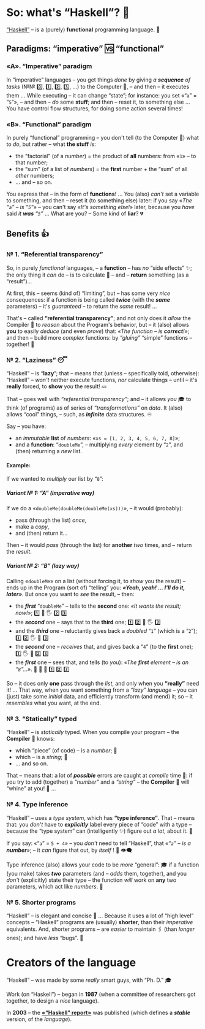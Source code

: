 # So: what's “Haskell”? 🤨

[“Haskell”](https://en.wikipedia.org/wiki/Haskell_(programming_language)) – is a (purely) **functional** programming language. 👾

## Paradigms: “imperative” 🆚 “functional”

### «A». “Imperative” paradigm

In “imperative” languages – you get things *done* by giving *a **sequence** of tasks* (№№ 0️⃣, 1️⃣, 2️⃣, 3️⃣, …) to the Computer 🤖, – and then – it executes them … While executing – it can change “state”; for instance: you set «“`a`” = “`5`”», – and then – *do* some **stuff**; and then – reset it, to something else … You have control flow structures, for doing some action several times! 

### «B». “Functional” paradigm

In purely “functional” programming – you don't tell (to the Computer 🤖) what to *do*, but rather – what **the stuff** *is*: 
- the “factorial” (of a *number*) = the product of **all** numbers: from «`1`» – to that number;
- the “sum” (of a list of *numbers*) = the **first** number + the “sum” of all *other* numbers;
- … and – so on.

You express that – in the form of **functions**! … You (also) *can't* set a variable to something, and then – reset it (to something else) later: if you say «_The “`a`” – is “`5`”_» – you can't say «_It's something else!_» later, because you *have* said _it **was** “`5`”_ … What are you? – Some kind of **liar**? 💔

## Benefits 👍

### № 1. “Referential transparency”

So, in purely *functional* languages, – a **function** – has *no* “side effects” ✨; the only thing it *can* do – is to calculate 🧮 – and – **return** something (as a “result”)… 

At first, this – seems (kind of) “limiting”, but – has some very *nice* consequences: if a function is being called ***twice*** (with the ***same*** parameters) – it's *guaranteed* – to return the *same* result! … 

That's – called __“referential transparency”__; and not only does it *allow* the Compiler 🤖 to *reason* about the Program's behavior, but – it (also) allows **you** to easily *deduce* (and even *prove*) that: _«The function – is **correct**!»_; and then – build more *complex* functions: by _“gluing”_ “simple” functions – together! 🧱

### № 2. “Laziness” 😴

“Haskell” – is “__lazy__”; that – means that (unless – specifically told, otherwise): “Haskell” – *won't* neither execute functions, *nor* calculate things – until – it's **really** forced, to **show** *you* the result! 💤

That – goes well with _“referential transparency”_; and – it allows *you* 🎓 to think (of programs) as of series of _“transformations”_ on *data*. It (also) allows “cool” things, – such, as ***infinite*** data structures. ♾

Say – you have: 
- an *immutable* **list** of *numbers*: «`xs = [1, 2, 3, 4, 5, 6, 7, 8]`»;
- and a **function**: “`doubleMe`”, – multiplying *every* element by “`2`”, and (then) returning a *new* list.

#### Example:
If we wanted to *multiply* our list by “`8`”:

##### Variant № 1: __“A”__ (imperative way)
If we do a «`doubleMe(doubleMe(doubleMe(xs)))`», – it would (probably): 
- pass (through the list) *once*,
- make a *copy*,
- and (then) return it… 

Then – it would *pass* (through the list) for **another** *two* times, and – return the *result*.

##### Variant № 2: __“B”__ (lazy way)

Calling «`doubleMe`» on a list (without forcing it, to *show* you the result) – ends up in the Program (sort of) “telling” you: **_«Yeah, yeah! … I'll do it, later»_**. But once you want to *see* the result, – then:

- the ***first*** “`doubleMe`” – tells to the **second** one: *«It _wants_ the result; now!»*; 1️⃣ 🤜 🖐 2️⃣ 3️⃣
- the ***second*** one – says that to the **third** one; 1️⃣ 2️⃣ 🤜 🖐 3️⃣
- and the ***third*** one – reluctantly gives back a *doubled* “`1`” (which is a “`2`”); 1️⃣ 2️⃣ 🖐 🤛 3️⃣
- the ***second*** one – *receives* that, and gives back a “`4`” (to the **first** one); 1️⃣ 🖐 🤛 2️⃣ 3️⃣
- the ***first*** one – sees that, and tells (to *you*): *«The **first** element – is an “`8`”…»*. 🤖 🤲 🤛 1️⃣ 2️⃣ 3️⃣

So – it does only **one** pass through the *list*, and only when you **“really”** need it! … That way, when you want something from a _“lazy” language_ – you can (just) take some *initial* data, and efficiently transform (and mend) it; so – it *resembles* what you want, at the end. 

### № 3. “Statically” typed

“Haskell” – is *statically* typed. When you compile your program – the **Compiler** 🤖 knows: 
- which “piece” (of code) – is a *number*; 🔢
- which – is a *string*; 🔣
- … and so on. 

That – means that: a lot of ***possible*** errors are caught at *compile* time 🤏: if you try to add (together) a *“number”* and a *“string”* – the **Compiler** 🤖 will “whine” at you! 👋 …

### № 4. Type inference

“Haskell” – uses a _type system_, which has **“type inference”**. That – means that: you *don't* have to ***explicitly*** label every piece of “code” with a type – because the “type system” can (intelligently ✨) figure out *a lot*, about it. 🤖

If you say: «“`a`” = `5 + 4`» – you *don't* need to tell “Haskell”, that _«“`a`” – is a **number**»_; – it *can* figure that out, by *itself* ! 🎲 👁‍🗨

Type inference (also) allows your code to be *more* “general”: 🎓 if a function (you make) takes ***two*** parameters (and – *adds* them, together), and you *don't* (explicitly) state their type – the function *will* work on **any** two parameters, which act like *numbers*. 🔢

### № 5. Shorter programs

“Haskell” – is elegant and concise 🎩 … Because it uses a lot of “high level” concepts – “Haskell” programs are (usually) **shorter**, than their *imperative* equivalents. And, shorter programs – are *easier* to maintain 🖇 (than *longer* ones); and have *less* “bugs”. 🐛

# Creators of the language

“Haskell” – was made by some _really_ smart guys, with “Ph. D.” 🎓

Work (on “Haskell”) – began in **1987** (when a committee of researchers got together, to design a *nice* language). 

In **2003** – the [__«“Haskell” report»__](https://www.haskell.org/onlinereport) was published (which defines a **_stable_** version, of the *language*). 